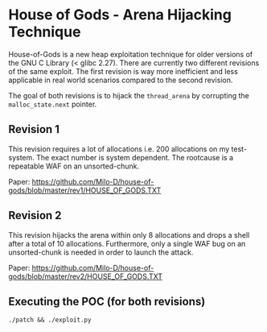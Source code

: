 # House of Gods - Arena Hijacking Technique

House-of-Gods is a new heap exploitation technique for older versions of the GNU C Library (< glibc 2.27). There
are currently two different revisions of the same exploit. The first revision is way more inefficient and less
applicable in real world scenarios compared to the second revision.

The goal of both revisions is to hijack the ```thread_arena``` by corrupting the ```malloc_state.next``` pointer.

## Revision 1

This revision requires a lot of allocations i.e. 200 allocations on my test-system. The exact number is
system dependent. The rootcause is a repeatable WAF on an unsorted-chunk.

Paper: https://github.com/Milo-D/house-of-gods/blob/master/rev1/HOUSE_OF_GODS.TXT

## Revision 2

This revision hijacks the arena within only 8 allocations and drops a shell after a total of 10 allocations.
Furthermore, only a single WAF bug on an unsorted-chunk is needed in order to launch the attack.

Paper: https://github.com/Milo-D/house-of-gods/blob/master/rev2/HOUSE_OF_GODS.TXT

## Executing the POC (for both revisions)

```console
./patch && ./exploit.py
```
